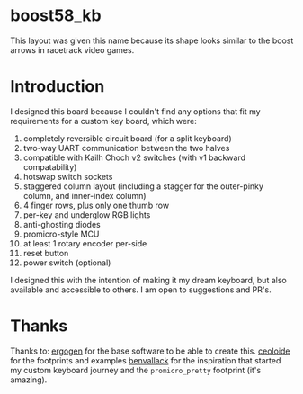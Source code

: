 # boost58_kb
 
This layout was given this name because its shape looks similar to the boost arrows in racetrack video games.

# Introduction
I designed this board because I couldn't find any options that fit my requirements for a custom key board, which were:
1. completely reversible circuit board (for a split keyboard)
2. two-way UART communication between the two halves
3. compatible with Kailh Choch v2 switches (with v1 backward compatability)
4. hotswap switch sockets
5. staggered column layout (including a stagger for the outer-pinky column, and inner-index column)
6. 4 finger rows, plus only one thumb row
7. per-key and underglow RGB lights
8. anti-ghosting diodes
9.  promicro-style MCU
10. at least 1 rotary encoder per-side
11. reset button
12. power switch (optional)

I designed this with the intention of making it my dream keyboard, but also available and accessible to others. I am open to suggestions and PR's.

# Thanks
Thanks to:
[ergogen](https://github.com/ergogen/ergogen) for the base software to be able to create this.
[ceoloide](https://github.com/ceoloide/ergogen-footprints) for the footprints and examples
[benvallack](https://github.com/benvallack) for the inspiration that started my custom keyboard journey and the `promicro_pretty` footprint (it's amazing).
